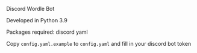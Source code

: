Discord Wordle Bot

Developed in Python 3.9

Packages required:
discord
yaml

Copy `config.yaml.example` to `config.yaml` and fill in your discord bot token

